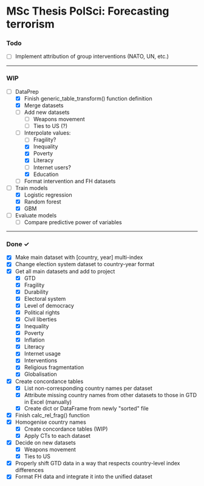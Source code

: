 # MSc Thesis PolSci: Forecasting terrorism

### Todo

- [ ] Implement attribution of group interventions (NATO, UN, etc.)

---
### WIP

- [ ] DataPrep
  - [x] Finish generic_table_transform() function definition
  - [x] Merge datasets
  - [ ] Add new datasets
    - [ ] Weapons movement
    - [ ] Ties to US (?)
  - [ ] Interpolate values:
    - [ ] Fragility?
    - [x] Inequality
    - [x] Poverty
    - [x] Literacy
    - [ ] Internet users?
    - [x] Education
  - [ ] Format intervention and FH datasets
- [ ] Train models
  - [x] Logistic regression
  - [x] Random forest
  - [x] GBM
- [ ] Evaluate models
  - [ ] Compare predictive power of variables

---
### Done ✓
- [x] Make main dataset with [country, year] multi-index
- [x] Change election system dataset to country-year format
- [x] Get all main datasets and add to project
  - [x] GTD
  - [x] Fragility
  - [x] Durability
  - [x] Electoral system
  - [x] Level of democracy
  - [x] Political rights
  - [x] Civil liberties
  - [x] Inequality
  - [x] Poverty
  - [x] Inflation
  - [x] Literacy
  - [x] Internet usage
  - [x] Interventions
  - [x] Religious fragmentation
  - [x] Globalisation
- [x] Create concordance tables
  - [x] List non-corresponding country names per dataset
  - [x] Attribute missing country names from other datasets to those in GTD in Excel (manually)
  - [x] Create dict or DataFrame from newly "sorted" file
- [x] Finish calc_rel_frag() function
- [x] Homogenise country names
  - [x] Create concordance tables (WIP)
  - [x] Apply CTs to each dataset
- [x] Decide on new datasets
  - [x] Weapons movement
  - [x] Ties to US
- [x] Properly shift GTD data in a way that respects country-level index differences
- [x] Format FH data and integrate it into the unified dataset
